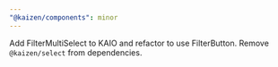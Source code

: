 ```yaml
---
"@kaizen/components": minor
---
```


Add FilterMultiSelect to KAIO and refactor to use FilterButton.
Remove `@kaizen/select` from dependencies.
